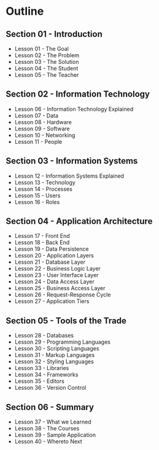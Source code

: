 # Outline

## Section 01 - Introduction

* Lesson 01 - The Goal
* Lesson 02 - The Problem
* Lesson 03 - The Solution
* Lesson 04 - The Student
* Lesson 05 - The Teacher

## Section 02 - Information Technology

* Lesson 06 - Information Technology Explained
* Lesson 07 - Data
* Lesson 08 - Hardware
* Lesson 09 - Software
* Lesson 10 - Networking
* Lesson 11 - People

## Section 03 - Information Systems

* Lesson 12 - Information Systems Explained
* Lesson 13 - Technology
* Lesson 14 - Processes
* Lesson 15 - Users
* Lesson 16 - Roles

## Section 04 - Application Architecture

* Lesson 17 - Front End
* Lesson 18 - Back End
* Lesson 19 - Data Persistence
* Lesson 20 - Application Layers
* Lesson 21 - Database Layer
* Lesson 22 - Business Logic Layer
* Lesson 23 - User Interface Layer
* Lesson 24 - Data Access Layer
* Lesson 25 - Business Access Layer
* Lesson 26 - Request-Response Cycle
* Lesson 27 - Application Tiers

## Section 05 - Tools of the Trade

* Lesson 28 - Databases
* Lesson 29 - Programming Languages
* Lesson 30 - Scripting Languages
* Lesson 31 - Markup Languages
* Lesson 32 - Styling Languages
* Lesson 33 - Libraries
* Lesson 34 - Frameworks
* Lesson 35 - Editors
* Lesson 36 - Version Control

## Section 06 - Summary

* Lesson 37 - What we Learned
* Lesson 38 - The Courses
* Lesson 39 - Sample Application
* Lesson 40 - Whereto Next
